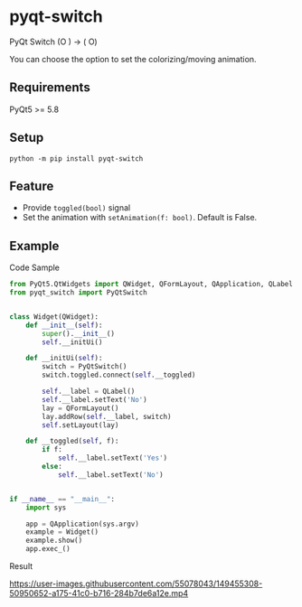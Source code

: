 # pyqt-switch
PyQt Switch (O ) -> ( O)

You can choose the option to set the colorizing/moving animation.

## Requirements
PyQt5 >= 5.8

## Setup
`python -m pip install pyqt-switch`

## Feature
* Provide `toggled(bool)` signal
* Set the animation with `setAnimation(f: bool)`. Default is False.

## Example
Code Sample
```python
from PyQt5.QtWidgets import QWidget, QFormLayout, QApplication, QLabel
from pyqt_switch import PyQtSwitch


class Widget(QWidget):
    def __init__(self):
        super().__init__()
        self.__initUi()

    def __initUi(self):
        switch = PyQtSwitch()
        switch.toggled.connect(self.__toggled)

        self.__label = QLabel()
        self.__label.setText('No')
        lay = QFormLayout()
        lay.addRow(self.__label, switch)
        self.setLayout(lay)

    def __toggled(self, f):
        if f:
            self.__label.setText('Yes')
        else:
            self.__label.setText('No')


if __name__ == "__main__":
    import sys

    app = QApplication(sys.argv)
    example = Widget()
    example.show()
    app.exec_()
```

Result

https://user-images.githubusercontent.com/55078043/149455308-50950652-a175-41c0-b716-284b7de6a12e.mp4







